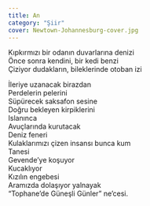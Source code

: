 ```yaml
---
title: An
category: "Şiir"
cover: Newtown-Johannesburg-cover.jpg
---
```


Kıpkırmızı bir odanın duvarlarına denizi<br/>
Önce sonra kendini, bir kedi benzi<br/>
Çiziyor dudakların, bileklerinde otoban izi<br/>

İleriye uzanacak birazdan<br/>
Perdelerin pelerini<br/>
Süpürecek saksafon sesine<br/>
Doğru bekleyen kirpiklerini<br/>
Islanınca<br/>
Avuçlarında kurutacak<br/>
Deniz feneri <br/>
Kulaklarımızı çizen insansı bunca kum<br/>
Tanesi<br/>
Gevende’ye koşuyor<br/>
Kucaklıyor<br/>
Kızılın engebesi<br/>
Aramızda dolaşıyor yalnayak<br/>
“Tophane’de Güneşli Günler” ne’cesi.<br/>
